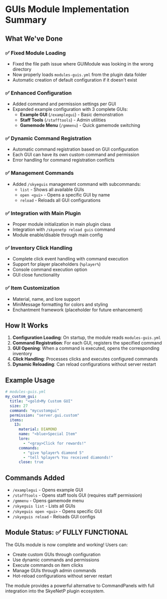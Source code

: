 # GUIs Module Implementation Summary

## What We've Done

### ✅ Fixed Module Loading
- Fixed the file path issue where GUIModule was looking in the wrong directory
- Now properly loads `modules-guis.yml` from the plugin data folder
- Automatic creation of default configuration if it doesn't exist

### ✅ Enhanced Configuration
- Added command and permission settings per GUI
- Expanded example configuration with 3 complete GUIs:
  - **Example GUI** (`/examplegui`) - Basic demonstration
  - **Staff Tools** (`/stafftools`) - Admin utilities  
  - **Gamemode Menu** (`/gmmenu`) - Quick gamemode switching

### ✅ Dynamic Command Registration
- Automatic command registration based on GUI configuration
- Each GUI can have its own custom command and permission
- Error handling for command registration conflicts

### ✅ Management Commands
- Added `/skyeguis` management command with subcommands:
  - `list` - Shows all available GUIs
  - `open <gui>` - Opens a specific GUI by name
  - `reload` - Reloads all GUI configurations

### ✅ Integration with Main Plugin
- Proper module initialization in main plugin class
- Integration with `/skyenetp reload guis` command
- Module enable/disable through main config

### ✅ Inventory Click Handling
- Complete click event handling with command execution
- Support for player placeholders (`%player%`)
- Console command execution option
- GUI close functionality

### ✅ Item Customization
- Material, name, and lore support
- MiniMessage formatting for colors and styling
- Enchantment framework (placeholder for future enhancement)

## How It Works

1. **Configuration Loading**: On startup, the module reads `modules-guis.yml`
2. **Command Registration**: For each GUI, registers the specified command
3. **GUI Opening**: When a command is executed, opens the corresponding inventory
4. **Click Handling**: Processes clicks and executes configured commands
5. **Dynamic Reloading**: Can reload configurations without server restart

## Example Usage

```yaml
# modules-guis.yml
my_custom_gui:
  title: "<gold>My Custom GUI"
  size: 27
  command: "mycustomgui"
  permission: "server.gui.custom"
  items:
    13:
      material: DIAMOND
      name: "<blue>Special Item"
      lore:
        - "<gray>Click for rewards!"
      commands:
        - "give %player% diamond 5"
        - "tell %player% You received diamonds!"
      close: true
```

## Commands Added

- `/examplegui` - Opens example GUI
- `/stafftools` - Opens staff tools GUI (requires staff permission)
- `/gmmenu` - Opens gamemode menu
- `/skyeguis list` - Lists all GUIs
- `/skyeguis open <gui>` - Opens specific GUI
- `/skyeguis reload` - Reloads GUI configs

## Module Status: ✅ FULLY FUNCTIONAL

The GUIs module is now complete and working! Users can:
- Create custom GUIs through configuration
- Use dynamic commands and permissions
- Execute commands on item clicks
- Manage GUIs through admin commands
- Hot-reload configurations without server restart

The module provides a powerful alternative to CommandPanels with full integration into the SkyeNetP plugin ecosystem.
